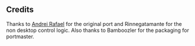 ## Credits

Thanks to [Andrei Rafael](https://github.com/AndreiRafael/wordle_clone) for the original port and Rinnegatamante for the non desktop control logic.  Also thanks to Bamboozler for the packaging for portmaster.

